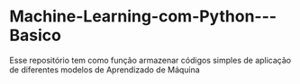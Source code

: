 # Machine-Learning-com-Python---Basico
Esse repositório tem como função armazenar códigos simples de aplicação de diferentes modelos de Aprendizado de Máquina
